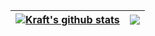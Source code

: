 | <a href="https://github.com/DongZhaoXiong/DongZhaoxiong"><img align="center" src="https://kraft-readme-stats.vercel.app/api?username=DongZhaoXiong&hide=stars,contribs,prs&show_icons=true&theme=buefy&include_all_commits=true&hide_border=true" alt="Kraft's github stats" /></a> | <a href="https://github.com/DongZhaoXiong/DongZhaoxiong"><img align="center" src="https://kraft-readme-stats.vercel.app/api/top-langs/?username=DongZhaoXiong&layout=compact&theme=buefy&hide_border=true&card_width=464" /></a> |
| ------------- | ------------- |
